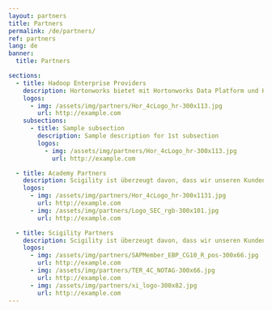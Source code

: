 ```yaml
---
layout: partners
title: Partners
permalink: /de/partners/
ref: partners
lang: de
banner:
  title: Partners

sections:
  - title: Hadoop Enterprise Providers
    description: Hortonworks bietet mit Hortonworks Data Platform und Hortonworks Data Flow zwei 100% Open Source Technologie Stacks für Ihre moderne Informationsplatform. Scigility gehört seit 2013 zu den Hortonworks System Integratoren und waren damit die ersten Hortonworkspartner in der Schweiz.
    logos:
      - img: /assets/img/partners/Hor_4cLogo_hr-300x113.jpg
        url: http://example.com
    subsections:
      - title: Sample subsection
        description: Sample description for 1st subsection
        logos:
          - img: /assets/img/partners/Hor_4cLogo_hr-300x113.jpg
            url: http://example.com

  - title: Academy Partners
    description: Scigility ist überzeugt davon, dass wir unseren Kunden die besten Leistungen anbieten können, wenn wir mit guten Partnern zusammenarbeiten. Darum sind wir stets darum bestrebt ein gutes Netzwerk zu haben und arbeiten mit folgenden Unternehmungen zusammen.
    logos:
      - img: /assets/img/partners/Hor_4cLogo_hr-300x1131.jpg
        url: http://example.com
      - img: /assets/img/partners/Logo_SEC_rgb-300x101.jpg
        url: http://example.com

  - title: Scigility Partners
    description: Scigility ist überzeugt davon, dass wir unseren Kunden die besten Leistungen anbieten können, wenn wir mit guten Partnern zusammenarbeiten. Darum sind wir stets darum bestrebt ein gutes Netzwerk zu haben und arbeiten mit folgenden Unternehmungen zusammen.
    logos:
      - img: /assets/img/partners/SAPMember_EBP_CG10_R_pos-300x66.jpg
        url: http://example.com
      - img: /assets/img/partners/TER_4C_NOTAG-300x66.jpg
        url: http://example.com
      - img: /assets/img/partners/xi_logo-300x82.jpg
        url: http://example.com
---
```

